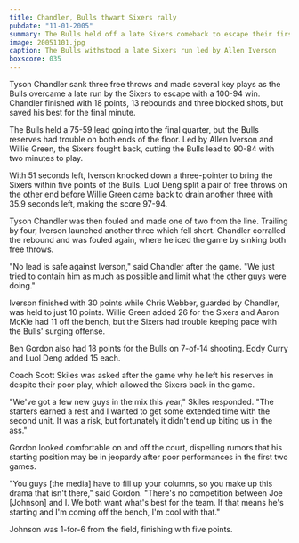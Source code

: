 ```yaml
---
title: Chandler, Bulls thwart Sixers rally
pubdate: "11-01-2005"
summary: The Bulls held off a late Sixers comeback to escape their first road game of the season with a 100-94 win.
image: 20051101.jpg
caption: The Bulls withstood a late Sixers run led by Allen Iverson
boxscore: 035
---
```


Tyson Chandler sank three free throws and made several key plays as the Bulls overcame a late run by the Sixers to escape with a 100-94 win. Chandler finished with 18 points, 13 rebounds and three blocked shots, but saved his best for the final minute.

The Bulls held a 75-59 lead going into the final quarter, but the Bulls reserves had trouble on both ends of the floor. Led by Allen Iverson and Willie Green, the Sixers fought back, cutting the Bulls lead to 90-84 with two minutes to play.

With 51 seconds left, Iverson knocked down a three-pointer to bring the Sixers within five points of the Bulls. Luol Deng split a pair of free throws on the other end before Willie Green came back to drain another three with 35.9 seconds left, making the score 97-94.

Tyson Chandler was then fouled and made one of two from the line. Trailing by four, Iverson launched another three which fell short. Chandler corralled the rebound and was fouled again, where he iced the game by sinking both free throws.

"No lead is safe against Iverson," said Chandler after the game. "We just tried to contain him as much as possible and limit what the other guys were doing."

Iverson finished with 30 points while Chris Webber, guarded by Chandler, was held to just 10 points. Willie Green added 26 for the Sixers and Aaron McKie had 11 off the bench, but the Sixers had trouble keeping pace with the Bulls' surging offense.

Ben Gordon also had 18 points for the Bulls on 7-of-14 shooting. Eddy Curry and Luol Deng added 15 each.

Coach Scott Skiles was asked after the game why he left his reserves in despite their poor play, which allowed the Sixers back in the game.

"We've got a few new guys in the mix this year," Skiles responded. "The starters earned a rest and I wanted to get some extended time with the second unit. It was a risk, but fortunately it didn't end up biting us in the ass."

Gordon looked comfortable on and off the court, dispelling rumors that his starting position may be in jeopardy after poor performances in the first two games.

"You guys [the media] have to fill up your columns, so you make up this drama that isn't there," said Gordon. "There's no competition between Joe [Johnson] and I. We both want what's best for the team. If that means he's starting and I'm coming off the bench, I'm cool with that."

Johnson was 1-for-6 from the field, finishing with five points.